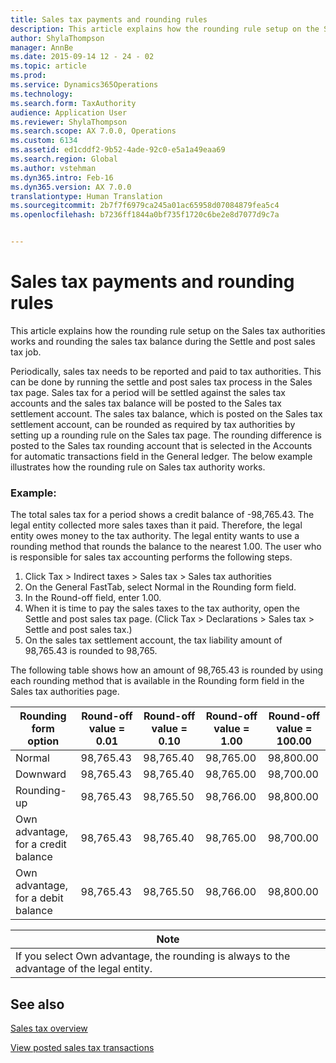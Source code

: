 ```yaml
---
title: Sales tax payments and rounding rules
description: This article explains how the rounding rule setup on the Sales tax authorities works and rounding the sales tax balance during the Settle and post sales tax job.
author: ShylaThompson
manager: AnnBe
ms.date: 2015-09-14 12 - 24 - 02
ms.topic: article
ms.prod: 
ms.service: Dynamics365Operations
ms.technology: 
ms.search.form: TaxAuthority
audience: Application User
ms.reviewer: ShylaThompson
ms.search.scope: AX 7.0.0, Operations
ms.custom: 6134
ms.assetid: ed1cddf2-9b52-4ade-92c0-e5a1a49eaa69
ms.search.region: Global
ms.author: vstehman
ms.dyn365.intro: Feb-16
ms.dyn365.version: AX 7.0.0
translationtype: Human Translation
ms.sourcegitcommit: 2b7f7f6979ca245a01ac65958d07084879fea5c4
ms.openlocfilehash: b7236ff1844a0bf735f1720c6be2e8d7077d9c7a


---
```


# <a name="sales-tax-payments-and-rounding-rules"></a>Sales tax payments and rounding rules

This article explains how the rounding rule setup on the Sales tax authorities works and rounding the sales tax balance during the Settle and post sales tax job.

Periodically, sales tax needs to be reported and paid to tax authorities. This can be done by running the settle and post sales tax process in the Sales tax page. Sales tax for a period will be settled against the sales tax accounts and the sales tax balance will be posted to the Sales tax settlement account. The sales tax balance, which is posted on the Sales tax settlement account, can be rounded as required by tax authorities by setting up a rounding rule on the Sales tax page. The rounding difference is posted to the Sales tax rounding account that is selected in the Accounts for automatic transactions field in the General ledger. The below example illustrates how the rounding rule on Sales tax authority works.
### <a name="example"></a>Example:

The total sales tax for a period shows a credit balance of -98,765.43. The legal entity collected more sales taxes than it paid. Therefore, the legal entity owes money to the tax authority. The legal entity wants to use a rounding method that rounds the balance to the nearest 1.00. The user who is responsible for sales tax accounting performs the following steps.
1.  Click Tax &gt; Indirect taxes &gt; Sales tax &gt; Sales tax authorities
2.  On the General FastTab, select Normal in the Rounding form field.
3.  In the Round-off field, enter 1.00.
4.  When it is time to pay the sales taxes to the tax authority, open the Settle and post sales tax page. (Click Tax &gt; Declarations &gt; Sales tax &gt; Settle and post sales tax.)
5.  On the sales tax settlement account, the tax liability amount of 98,765.43 is rounded to 98,765.

The following table shows how an amount of 98,765.43 is rounded by using each rounding method that is available in the Rounding form field in the Sales tax authorities page.

| Rounding form option                | Round-off value = 0.01 | Round-off value = 0.10 | Round-off value = 1.00 | Round-off value = 100.00 |
|-------------------------------------|------------------------|------------------------|------------------------|--------------------------|
| Normal                              | 98,765.43              | 98,765.40              | 98,765.00              | 98,800.00                |
| Downward                            | 98,765.43              | 98,765.40              | 98,765.00              | 98,700.00                |
| Rounding-up                         | 98,765.43              | 98,765.50              | 98,766.00              | 98,800.00                |
| Own advantage, for a credit balance | 98,765.43              | 98,765.40              | 98,765.00              | 98,700.00                |
| Own advantage, for a debit balance  | 98,765.43              | 98,765.50              | 98,766.00              | 98,800.00                |

| **Note**                                                                                  |
|-------------------------------------------------------------------------------------------|
| If you select Own advantage, the rounding is always to the advantage of the legal entity. |



<a name="see-also"></a>See also
--------

[Sales tax overview](indirect-taxes-overview.md)

[View posted sales tax transactions](http://ax.help.dynamics.com/en/wiki/view-posted-sales-tax-transactions/)




<!--HONumber=Feb17_HO3-->


